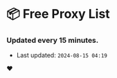 # :package: Free Proxy List
### Updated every 15 minutes.

- Last updated: `2024-08-15 04:19`

:heart:
